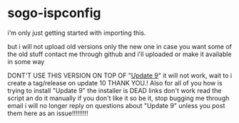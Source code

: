sogo-ispconfig
==============
i'm only just getting started with importing this.

but i will not upload old versions only the new one
in case you want some of the old stuff contact me through github and i'll uploaded or make it available in some way


DONT'T USE THIS VERSION ON TOP OF "[Update 9](https://github.com/cmjnisse/sogo-ispconfig/tree/6108d77c99ae2bd75efa38f2b60c77cc542885dd)"
it will not work, wait to i create a tag/release on update 10 THANK YOU.!
Also for all of you how is trying to install "Update 9" the installer is DEAD links don't work read the script an do it manually if you don't like it so be it, stop bugging me through email i will no longer reply on questions about "Update 9" unless you post them here as an issue!!!!!!!!!

